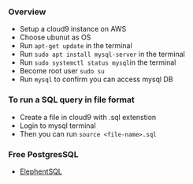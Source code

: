 ### Overview

- Setup a cloud9 instance on AWS 
- Choose ubunut as OS
- Run `apt-get update` in the terminal
- Run `sudo apt install mysql-server` in the terminal
- Run `sudo systemctl status mysql`in the terminal
- Become root user `sudo su` 
- Run `mysql` to confirm you can access mysql DB

### To run a SQL query in file format 
- Create a file in cloud9 with .sql extenstion
- Login to mysql terminal
- Then you can run `source <file-name>.sql`

### Free PostgresSQL 

- [ElephentSQL](https://www.elephantsql.com/)
